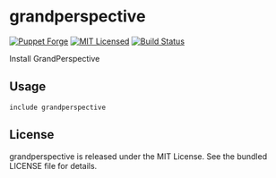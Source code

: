 grandperspective
==============

[![Puppet Forge](https://img.shields.io/puppetforge/v/halyard/grandperspective.svg)](https://forge.puppetlabs.com/halyard/grandperspective)
[![MIT Licensed](https://img.shields.io/badge/license-MIT-green.svg)](https://tldrlegal.com/license/mit-license)
[![Build Status](https://img.shields.io/circleci/project/halyard/puppet-grandperspective/master.svg)](https://circleci.com/gh/halyard/puppet-grandperspective)

Install GrandPerspective

## Usage

```puppet
include grandperspective
```

## License

grandperspective is released under the MIT License. See the bundled LICENSE file for details.

